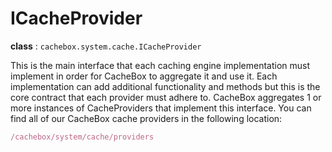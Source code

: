 # ICacheProvider

**class** : `cachebox.system.cache.ICacheProvider`

This is the main interface that each caching engine implementation must implement in order for CacheBox to aggregate it and use it. Each implementation can add additional functionality and methods but this is the core contract that each provider must adhere to. CacheBox aggregates 1 or more instances of CacheProviders that implement this interface. You can find all of our CacheBox cache providers in the following location:

```javascript
/cachebox/system/cache/providers
```


